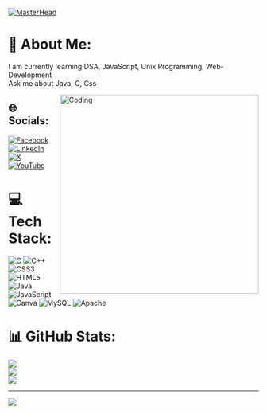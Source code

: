 [![MasterHead](https://media.licdn.com/dms/image/v2/D5616AQGQybDetxcbDA/profile-displaybackgroundimage-shrink_200_800/profile-displaybackgroundimage-shrink_200_800/0/1725495230346?e=1730937600&v=beta&t=sMiw57W2lzMLQ2DjBVQA2yuva0e4IVLgMYaTZxxSzrg)](https://www.linkedin.com/in/mostafa-shariare-33b071298/)

# 💫 About Me:
I am currently learning DSA, JavaScript, Unix Programming, Web-Development<br>Ask me about Java, C, Css

<img align="right" alt="Coding" width="400" src="https://www.wirelesscs.com/storage/app/public/LIB35EOx0OIVP5uzQKCH5Hpqzm0ytg-metaMTcwNTY3MDAyNTMzNi5qcGVn-.jpg">


## 🌐 Socials:
[![Facebook](https://img.shields.io/badge/Facebook-%231877F2.svg?logo=Facebook&logoColor=white)](https://facebook.com/id=100082273587583) [![LinkedIn](https://img.shields.io/badge/LinkedIn-%230077B5.svg?logo=linkedin&logoColor=white)](https://linkedin.com/in/mostafa-shariare-33b071298) [![X](https://img.shields.io/badge/X-black.svg?logo=X&logoColor=white)](https://x.com/@MostafaSha26988) [![YouTube](https://img.shields.io/badge/YouTube-%23FF0000.svg?logo=YouTube&logoColor=white)](https://youtube.com/@@roxi-345) 

# 💻 Tech Stack:
![C](https://img.shields.io/badge/c-%2300599C.svg?style=for-the-badge&logo=c&logoColor=white) ![C++](https://img.shields.io/badge/c++-%2300599C.svg?style=for-the-badge&logo=c%2B%2B&logoColor=white) ![CSS3](https://img.shields.io/badge/css3-%231572B6.svg?style=for-the-badge&logo=css3&logoColor=white) ![HTML5](https://img.shields.io/badge/html5-%23E34F26.svg?style=for-the-badge&logo=html5&logoColor=white) ![Java](https://img.shields.io/badge/java-%23ED8B00.svg?style=for-the-badge&logo=openjdk&logoColor=white) ![JavaScript](https://img.shields.io/badge/javascript-%23323330.svg?style=for-the-badge&logo=javascript&logoColor=%23F7DF1E) ![Canva](https://img.shields.io/badge/Canva-%2300C4CC.svg?style=for-the-badge&logo=Canva&logoColor=white) ![MySQL](https://img.shields.io/badge/mysql-4479A1.svg?style=for-the-badge&logo=mysql&logoColor=white) ![Apache](https://img.shields.io/badge/apache-%23D42029.svg?style=for-the-badge&logo=apache&logoColor=white)
# 📊 GitHub Stats:
![](https://github-readme-stats.vercel.app/api?username=Mostafa-Shariare&theme=dark&hide_border=false&include_all_commits=true&count_private=true)<br/>
![](https://github-readme-streak-stats.herokuapp.com/?user=Mostafa-Shariare&theme=dark&hide_border=false)<br/>
![](https://github-readme-stats.vercel.app/api/top-langs/?username=Mostafa-Shariare&theme=dark&hide_border=false&include_all_commits=true&count_private=true&layout=compact)

---
[![](https://visitcount.itsvg.in/api?id=Mostafa-Shariare&icon=0&color=0)](https://visitcount.itsvg.in)

<!-- Proudly created with GPRM ( https://gprm.itsvg.in ) -->

